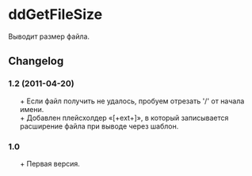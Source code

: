 # ddGetFileSize
Выводит размер файла.

## Changelog
### 1.2 (2011-04-20)
* \+ Если файл получить не удалось, пробуем отрезать '/' от начала имени.
* \+ Добавлен плейсхолдер «[+ext+]», в который записывается расширение файла при выводе через шаблон.

### 1.0
* \+ Первая версия.

<style>ul{list-style:none;}</style>